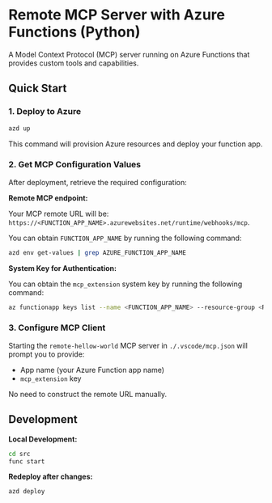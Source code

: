 # Remote MCP Server with Azure Functions (Python)

A Model Context Protocol (MCP) server running on Azure Functions that provides custom tools and capabilities.

## Quick Start

### 1. Deploy to Azure

```bash
azd up
```

This command will provision Azure resources and deploy your function app.

### 2. Get MCP Configuration Values

After deployment, retrieve the required configuration:

**Remote MCP endpoint:**

Your MCP remote URL will be: `https://<FUNCTION_APP_NAME>.azurewebsites.net/runtime/webhooks/mcp`.

You can obtain `FUNCTION_APP_NAME` by running the following command:

```bash
azd env get-values | grep AZURE_FUNCTION_APP_NAME

```

**System Key for Authentication:**

You can obtain the `mcp_extension` system key by running the following command:

```bash
az functionapp keys list --name <FUNCTION_APP_NAME> --resource-group <RESOURCE_GROUP> --query systemKeys.mcp_extension --output tsv
```

### 3. Configure MCP Client

Starting the `remote-hellow-world` MCP server in `./.vscode/mcp.json` will prompt you to provide:

- App name (your Azure Function app name)
- `mcp_extension` key

No need to construct the remote URL manually.

## Development

**Local Development:**

```bash
cd src
func start
```

**Redeploy after changes:**

```bash
azd deploy
```
